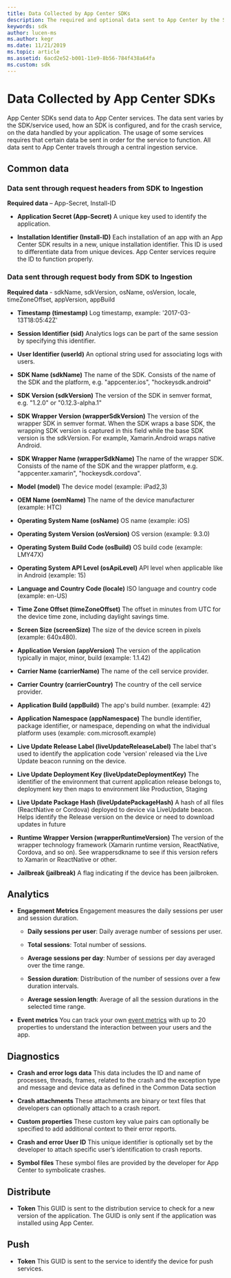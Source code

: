 ```yaml
---
title: Data Collected by App Center SDKs
description: The required and optional data sent to App Center by the SDK.
keywords: sdk
author: lucen-ms
ms.author: kegr
ms.date: 11/21/2019
ms.topic: article
ms.assetid: 6acd2e52-b001-11e9-8b56-784f438a64fa
ms.custom: sdk
---
```


# Data Collected by App Center SDKs
 
App Center SDKs send data to App Center services. The data sent varies by the SDK/service used, how an SDK is configured, and for the crash service, on the data handled by your application. The usage of some services requires that certain data be sent in order for the service to function. All data sent to App Center travels through a central ingestion service.
 
## Common data

### Data sent through request headers from SDK to Ingestion
**Required data** – App-Secret, Install-ID

*	**Application Secret (App-Secret)** 
        A unique key used to identify the application. 

*	**Installation Identifier (Install-ID)**
        Each installation of an app with an App Center SDK results in a new, unique installation identifier. This ID is used to differentiate data from unique devices. App Center services require the ID to function properly.
    
    

### Data sent through request body from SDK to Ingestion

**Required data** -  sdkName, sdkVersion, osName, osVersion, locale, timeZoneOffset, appVersion, appBuild
*	**Timestamp (timestamp)** 
        Log timestamp, example: '2017-03-13T18:05:42Z'

*	**Session Identifier (sid)**
        Analytics logs can be part of the same session by specifying this identifier.

*	**User Identifier (userId)**
        An optional string used for associating logs with users.

*	**SDK Name (sdkName)**
        The name of the SDK. Consists of the name of the SDK and the platform, e.g. "appcenter.ios", "hockeysdk.android"

*	**SDK Version (sdkVersion)**
        The version of the SDK in semver format, e.g. "1.2.0" or "0.12.3-alpha.1"

*	**SDK Wrapper Version (wrapperSdkVersion)** 
        The version of the wrapper SDK in semver format. When the SDK wraps a base SDK, the wrapping SDK version is captured in this field while the base SDK version is the sdkVersion. For example, Xamarin.Android wraps native Android.

*	**SDK Wrapper Name (wrapperSdkName)**
        The name of the wrapper SDK. Consists of the name of the SDK and the wrapper platform, e.g. "appcenter.xamarin", "hockeysdk.cordova".

*	**Model (model)** 
        The device model (example: iPad2,3)

*	**OEM Name (oemName)**
        The name of the device manufacturer (example: HTC)

*	**Operating System Name (osName)**
        OS name (example: iOS)

*	**Operating System Version (osVersion)**
        OS version (example: 9.3.0)

*	**Operating System Build Code (osBuild)** 
        OS build code (example: LMY47X)

*	**Operating System API Level (osApiLevel)**
        API level when applicable like in Android (example: 15)

*	**Language and Country Code (locale)**
        ISO language and country code (example: en-US)

*	**Time Zone Offset (timeZoneOffset)** 
        The offset in minutes from UTC for the device time zone, including daylight savings time.

*	**Screen Size (screenSize)** 
        The size of the device screen in pixels (example: 640x480).

*	**Application Version (appVersion)**
        The version of the application typically in major, minor, build (example: 1.1.42)

*	**Carrier Name (carrierName)**
        The name of the cell service provider.

*	**Carrier Country (carrierCountry)**
        The country of the cell service provider.

*	**Application Build (appBuild)**
        The app's build number. (example: 42)

*	**Application Namespace (appNamespace)**
        The bundle identifier, package identifier, or namespace, depending on what the individual platform uses (example: com.microsoft.example)

*	**Live Update Release Label (liveUpdateReleaseLabel)** 
        The label that's used to identify the application code 'version' released via the Live Update beacon running on the device.

*	**Live Update Deployment Key (liveUpdateDeploymentKey)** 
        The identifier of the environment that current application release belongs to, deployment key then maps to environment like Production, Staging

*	**Live Update Package Hash (liveUpdatePackageHash)**
        A hash of all files (ReactNative or Cordova) deployed to device via LiveUpdate beacon. Helps identify the Release version on the device or need to download updates in future

*	**Runtime Wrapper Version (wrapperRuntimeVersion)**
        The version of the wrapper technology framework (Xamarin runtime version, ReactNative, Cordova, and so on). See wrappersdkname to see if this version refers to Xamarin or ReactNative or other.

*	**Jailbreak (jailbreak)**
        A flag indicating if the device has been jailbroken.

    

## Analytics
*	**Engagement Metrics**
        Engagement measures the daily sessions per user and session duration.

    * **Daily sessions per user**: 
        Daily average number of sessions per user.

    * **Total sessions**: 
        Total number of sessions.

    * **Average sessions per day**: 
        Number of sessions per day averaged over the time range.

    * **Session duration**: 
        Distribution of the number of sessions over a few duration intervals.

    * **Average session length**: 
        Average of all the session durations in the selected time range.

*	**Event metrics**
        You can track your own [event metrics](../analytics/event-metrics.md) with up to 20 properties to understand the interaction between your users and the app.

## Diagnostics
*	**Crash and error logs data**
        This data includes the ID and name of processes, threads, frames, related to the crash and the exception type and message and device data as defined in the Common Data section

*	**Crash attachments**
        These attachments are binary or text files that developers can optionally attach to a crash report.        

*	**Custom properties**
        These custom key value pairs can optionally be specified to add additional context to their error reports.        

*	**Crash and error User ID**
        This unique identifier is optionally set by the developer to attach specific user’s identification to crash reports.

*	**Symbol files**
        These symbol files are provided by the developer for App Center to symbolicate crashes.

## Distribute
*	**Token** 
        This GUID is sent to the distribution service to check for a new version of the application. The GUID is only sent if the application was installed using App Center.

## Push
*	**Token**
        This GUID is sent to the service to identify the device for push services.
 
